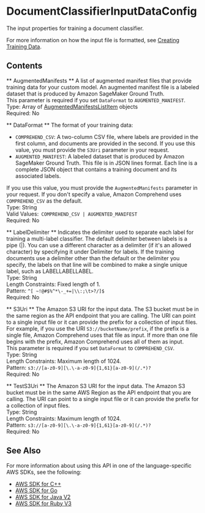 # DocumentClassifierInputDataConfig<a name="API_DocumentClassifierInputDataConfig"></a>

The input properties for training a document classifier\. 

For more information on how the input file is formatted, see [Creating Training Data](how-document-classification-training-data.md)\. 

## Contents<a name="API_DocumentClassifierInputDataConfig_Contents"></a>

 ** AugmentedManifests **   <a name="comprehend-Type-DocumentClassifierInputDataConfig-AugmentedManifests"></a>
A list of augmented manifest files that provide training data for your custom model\. An augmented manifest file is a labeled dataset that is produced by Amazon SageMaker Ground Truth\.  
This parameter is required if you set `DataFormat` to `AUGMENTED_MANIFEST`\.  
Type: Array of [AugmentedManifestsListItem](API_AugmentedManifestsListItem.md) objects  
Required: No

 ** DataFormat **   <a name="comprehend-Type-DocumentClassifierInputDataConfig-DataFormat"></a>
The format of your training data:  
+  `COMPREHEND_CSV`: A two\-column CSV file, where labels are provided in the first column, and documents are provided in the second\. If you use this value, you must provide the `S3Uri` parameter in your request\.
+  `AUGMENTED_MANIFEST`: A labeled dataset that is produced by Amazon SageMaker Ground Truth\. This file is in JSON lines format\. Each line is a complete JSON object that contains a training document and its associated labels\. 

  If you use this value, you must provide the `AugmentedManifests` parameter in your request\.
If you don't specify a value, Amazon Comprehend uses `COMPREHEND_CSV` as the default\.  
Type: String  
Valid Values:` COMPREHEND_CSV | AUGMENTED_MANIFEST`   
Required: No

 ** LabelDelimiter **   <a name="comprehend-Type-DocumentClassifierInputDataConfig-LabelDelimiter"></a>
Indicates the delimiter used to separate each label for training a multi\-label classifier\. The default delimiter between labels is a pipe \(\|\)\. You can use a different character as a delimiter \(if it's an allowed character\) by specifying it under Delimiter for labels\. If the training documents use a delimiter other than the default or the delimiter you specify, the labels on that line will be combined to make a single unique label, such as LABELLABELLABEL\.  
Type: String  
Length Constraints: Fixed length of 1\.  
Pattern: `^[ ~!@#$%^*\-_+=|\\:;\t>?/]$`   
Required: No

 ** S3Uri **   <a name="comprehend-Type-DocumentClassifierInputDataConfig-S3Uri"></a>
The Amazon S3 URI for the input data\. The S3 bucket must be in the same region as the API endpoint that you are calling\. The URI can point to a single input file or it can provide the prefix for a collection of input files\.  
For example, if you use the URI `S3://bucketName/prefix`, if the prefix is a single file, Amazon Comprehend uses that file as input\. If more than one file begins with the prefix, Amazon Comprehend uses all of them as input\.  
This parameter is required if you set `DataFormat` to `COMPREHEND_CSV`\.  
Type: String  
Length Constraints: Maximum length of 1024\.  
Pattern: `s3://[a-z0-9][\.\-a-z0-9]{1,61}[a-z0-9](/.*)?`   
Required: No

 ** TestS3Uri **   <a name="comprehend-Type-DocumentClassifierInputDataConfig-TestS3Uri"></a>
The Amazon S3 URI for the input data\. The Amazon S3 bucket must be in the same AWS Region as the API endpoint that you are calling\. The URI can point to a single input file or it can provide the prefix for a collection of input files\.   
Type: String  
Length Constraints: Maximum length of 1024\.  
Pattern: `s3://[a-z0-9][\.\-a-z0-9]{1,61}[a-z0-9](/.*)?`   
Required: No

## See Also<a name="API_DocumentClassifierInputDataConfig_SeeAlso"></a>

For more information about using this API in one of the language\-specific AWS SDKs, see the following:
+  [AWS SDK for C\+\+](https://docs.aws.amazon.com/goto/SdkForCpp/comprehend-2017-11-27/DocumentClassifierInputDataConfig) 
+  [AWS SDK for Go](https://docs.aws.amazon.com/goto/SdkForGoV1/comprehend-2017-11-27/DocumentClassifierInputDataConfig) 
+  [AWS SDK for Java V2](https://docs.aws.amazon.com/goto/SdkForJavaV2/comprehend-2017-11-27/DocumentClassifierInputDataConfig) 
+  [AWS SDK for Ruby V3](https://docs.aws.amazon.com/goto/SdkForRubyV3/comprehend-2017-11-27/DocumentClassifierInputDataConfig) 